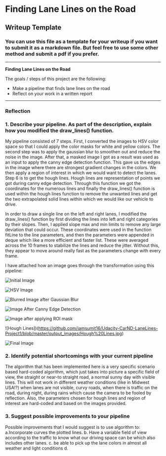 # **Finding Lane Lines on the Road** 

## Writeup Template

### You can use this file as a template for your writeup if you want to submit it as a markdown file. But feel free to use some other method and submit a pdf if you prefer.

---

**Finding Lane Lines on the Road**

The goals / steps of this project are the following:
* Make a pipeline that finds lane lines on the road
* Reflect on your work in a written report


[//]: # (Image References)

[image1]: ./examples/grayscale.jpg "Grayscale"

---

### Reflection

### 1. Describe your pipeline. As part of the description, explain how you modified the draw_lines() function.

My pipeline consisted of 7 steps. First, I converted the images to HSV color space so that I could apply the color masks for white and yellow colors. 
The second step was to apply the gaussian blur to smoothen out and reduce the noise in the image. After that, a masked image
I got as a result was used as an input to apply the canny edge detection function. This gave us the edges in the image where there are strongest gradient 
changes in the colors.
We then apply a region of interest in which we would want to detect the lanes.
Step 6 is to get the hough lines. Hough lines are representation of points we got during canny edge detection. Through this function we got the coordinates for the numerous lines and finally the draw_lines() 
function is used within the hough lines function to remove the unwanted lines and get the two extrapolated solid lines within which we would like 
our vehicle to drive. 

In order to draw a single line on the left and right lanes, I modified the draw_lines() function by first dividing the lines into 
left and right categories by their slopes. Then, I applied slope max and min limits to remove any large deviation that could occur.
These coordinates were used in the function fitLine to the line parameters, and then the parameters were appended in deque which like a more efficient and faster list.
These were averaged across the 10 frames to stabilize the lines and reduce the jitter. Without this, they appear to move around really fast as the parameters change with every frame.

I have attached how an image goes through the transformation using this pipeline:

![Initial Image](https://raw.githubusercontent.com/iamsumit16/Udacity-CarND-LaneLines-Project1/master/output_images/Initial.jpg)

![HSV Image](https://raw.githubusercontent.com/iamsumit16/Udacity-CarND-LaneLines-Project1/master/output_images/HSV.jpg)

![Blurred Image after Gaussian Blur](https://github.com/iamsumit16/Udacity-CarND-LaneLines-Project1/blob/master/output_images/Blured.jpg)

![Image After Canny Edge Detection](https://github.com/iamsumit16/Udacity-CarND-LaneLines-Project1/blob/master/output_images/Canny.jpg)

![Image after applying ROI mask](https://github.com/iamsumit16/Udacity-CarND-LaneLines-Project1/blob/master/output_images/Masked.jpg)

![Hough Lines])(https://github.com/iamsumit16/Udacity-CarND-LaneLines-Project1/blob/master/output_images/Hough%20Lines.jpg)

![Final Image](https://github.com/iamsumit16/Udacity-CarND-LaneLines-Project1/blob/master/output_images/Final%20Image.jpg)


### 2. Identify potential shortcomings with your current pipeline


The algorithm that has been implemented here is a very specific scenario based hard-coded algorithm, which just takes into
picture a specific field of view, the straight or near-to straight road, a normal sunny day with visible lines.
This will not work in different weather conditions (like in Midwest USA!?) when lanes are not visible, curvy roads, 
when there is traffic on the road, during night, during rains which cause the camera to be fooled by reflection.
Also, the parameters chosen for hough lines and region of interest are hard-coded and based on the images provided.

### 3. Suggest possible improvements to your pipeline

Possible improvements that I would suggest is to use algorithm to: 
a.Incorporate curves the plotted lines.
b. Have a variable field of view according to the traffic to know what our driving space can be which also includes other lanes.
c. be able to pick up the lane colors in almost all weather and light conditions 
d. 
